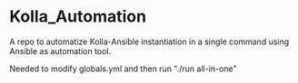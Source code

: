 # Kolla_Automation
A repo to automatize Kolla-Ansible instantiation in a single command using Ansible as automation tool.

Needed to modify globals.yml and then run "./run all-in-one"
